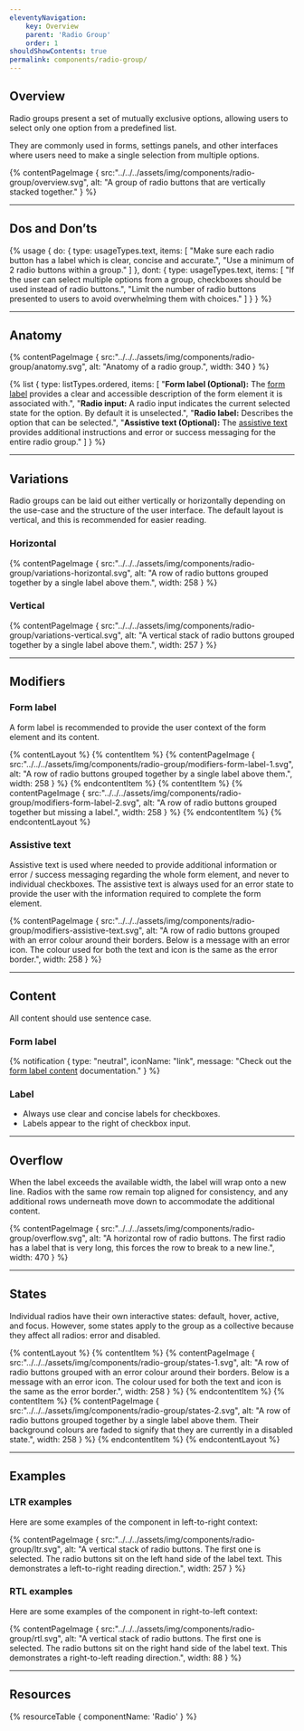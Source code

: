 ```yaml
---
eleventyNavigation:
    key: Overview
    parent: 'Radio Group'
    order: 1
shouldShowContents: true
permalink: components/radio-group/
---
```


## Overview
Radio groups present a set of mutually exclusive options, allowing users to select only one option from a predefined list.

They are commonly used in forms, settings panels, and other interfaces where users need to make a single selection from multiple options.

{% contentPageImage {
    src:"../../../assets/img/components/radio-group/overview.svg",
    alt: "A group of radio buttons that are vertically stacked together."
} %}

---

## Dos and Don’ts

{% usage {
    do: {
        type: usageTypes.text,
        items: [
            "Make sure each radio button has a label which is clear, concise and accurate.",
            "Use a minimum of 2 radio buttons within a group."
        ]
    },
    dont: {
        type: usageTypes.text,
        items: [
            "If the user can select multiple options from a group, checkboxes should be used instead of radio buttons.",
            "Limit the number of radio buttons presented to users to avoid overwhelming them with choices."
        ]
    }
} %}

---

## Anatomy

{% contentPageImage {
    src:"../../../assets/img/components/radio-group/anatomy.svg",
    alt: "Anatomy of a radio group.",
    width: 340
} %}

{% list {
    type: listTypes.ordered,
    items: [
        "**Form label (Optional):** The [form label](/components/form-label/) provides a clear and accessible description of the form element it is associated with.",
        "**Radio input:** A radio input indicates the current selected state for the option. By default it is unselected.",
        "**Radio label:** Describes the option that can be selected.",
        "**Assistive text (Optional):** The [assistive text](/components/assistive-text/) provides additional instructions and error or success messaging for the entire radio group."
    ]
} %}

---

## Variations
Radio groups can be laid out either vertically or horizontally depending on the use-case and the structure of the user interface. The default layout is vertical, and this is recommended for easier reading.

### Horizontal
{% contentPageImage {
    src:"../../../assets/img/components/radio-group/variations-horizontal.svg",
    alt: "A row of radio buttons grouped together by a single label above them.",
    width: 258
} %}

### Vertical
{% contentPageImage {
    src:"../../../assets/img/components/radio-group/variations-vertical.svg",
    alt: "A vertical stack of radio buttons grouped together by a single label above them.",
    width: 257
} %}

---

## Modifiers

### Form label
A form label is recommended to provide the user context of the form element and its content.

{% contentLayout %}
  {% contentItem %}
    {% contentPageImage {
      src:"../../../assets/img/components/radio-group/modifiers-form-label-1.svg",
      alt: "A row of radio buttons grouped together by a single label above them.",
      width: 258
    } %}
  {% endcontentItem %}
  {% contentItem %}
    {% contentPageImage {
      src:"../../../assets/img/components/radio-group/modifiers-form-label-2.svg",
      alt: "A row of radio buttons grouped together but missing a label.",
      width: 258
    } %}
  {% endcontentItem %}
{% endcontentLayout %}


### Assistive text
Assistive text is used where needed to provide additional information or error / success messaging regarding the whole form element, and never to individual checkboxes. The assistive text is always used for an error state to provide the user with the information required to complete the form element.

{% contentPageImage {
  src:"../../../assets/img/components/radio-group/modifiers-assistive-text.svg",
  alt: "A row of radio buttons grouped with an error colour around their borders. Below is a message with an error icon. The colour used for both the text and icon is the same as the error border.",
  width: 258
} %}

---

## Content
All content should use sentence case.

### Form label
{% notification {
  type: "neutral",
  iconName: "link",
  message: "Check out the [form label content](/components/form-label/) documentation."
} %}

### Label
- Always use clear and concise labels for checkboxes.
- Labels appear to the right of checkbox input.

---

## Overflow

When the label exceeds the available width, the label will wrap onto a new line. Radios with the same row remain top aligned for consistency, and any additional rows underneath move down to accommodate the additional content.

{% contentPageImage {
  src:"../../../assets/img/components/radio-group/overflow.svg",
  alt: "A horizontal row of radio buttons. The first radio has a label that is very long, this forces the row to break to a new line.",
  width: 470
} %}

---

## States
Individual radios have their own interactive states: default, hover, active, and focus. However, some states apply to the group as a collective because they affect all radios: error and disabled.

{% contentLayout %}
  {% contentItem %}
    {% contentPageImage {
      src:"../../../assets/img/components/radio-group/states-1.svg",
      alt: "A row of radio buttons grouped with an error colour around their borders. Below is a message with an error icon. The colour used for both the text and icon is the same as the error border.",
      width: 258
    } %}
  {% endcontentItem %}
  {% contentItem %}
    {% contentPageImage {
      src:"../../../assets/img/components/radio-group/states-2.svg",
      alt: "A row of radio buttons grouped together by a single label above them. Their background colours are faded to signify that they are currently in a disabled state.",
      width: 258
    } %}
  {% endcontentItem %}
{% endcontentLayout %}

---

## Examples

### LTR examples
Here are some examples of the component in left-to-right context:

{% contentPageImage {
  src:"../../../assets/img/components/radio-group/ltr.svg",
  alt: "A vertical stack of radio buttons. The first one is selected. The radio buttons sit on the left hand side of the label text. This demonstrates a left-to-right reading direction.",
  width: 257
} %}

### RTL examples
Here are some examples of the component in right-to-left context:

{% contentPageImage {
  src:"../../../assets/img/components/radio-group/rtl.svg",
  alt: "A vertical stack of radio buttons. The first one is selected. The radio buttons sit on the right hand side of the label text. This demonstrates a right-to-left reading direction.",
  width: 88
} %}

---

## Resources

{% resourceTable {
    componentName: 'Radio'
} %}
